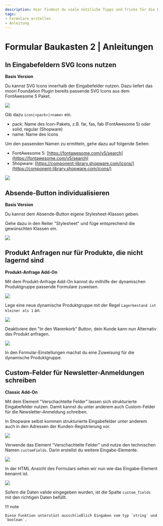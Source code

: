 ```yaml
---
description: Hier findest du viele nützliche Tipps und Tricks für die Einrichtung deiner individuellen Formulare in Shopware 6.
tags:
- Formulare erstellen
- Anleitung
---
```


# Formular Baukasten 2 | Anleitungen

## In Eingabefeldern SVG Icons nutzen

**Basis Version**

Du kannst SVG Icons innerhalb der Eingabefelder nutzen. Dazu liefert das moori Foundation Plugin bereits passende SVG Icons aus dem FontAwesome 5 Paket.

![](images/how-to-01.jpg)

Gib dazu `icon|<pack>|<name>` ein.

- pack: Name des Icon-Pakets, z.B. far, fas, fab (FontAwesome 5) oder solid, regular (Shopware)
- name: Name des Icons

Um den passenden Namen zu ermitteln, gehe dazu auf folgende Seiten:

- FontAwesome 5: [https://fontawesome.com/v5/search](https://fontawesome.com/v5/search)
- Shopware: [https://component-library.shopware.com/icons/](https://component-library.shopware.com/icons/)

![](images/how-to-02.jpg)

## Absende-Button individualisieren

**Basis Version**

Du kannst dem Absende-Button eigene Stylesheet-Klassen geben.

Gehe dazu in den Reiter "Stylesheet" und füge entsprechend die gewünschten Klassen ein.

![](images/how-to-09.jpg)

## Produkt Anfragen nur für Produkte, die nicht lagernd sind

**Produkt-Anfrage Add-On**

Mit dem Produkt-Anfrage Add-On kannst du mithilfe der dynamischen Produktgruppe passende Formulare zuweisen.

![](images/how-to-03.jpg)

Lege eine neue dynamische Produktgruppe mit der Regel `Lagerbestand ist kleiner als 1` an.

![](images/how-to-04.jpg)

Deaktiviere den "In den Warenkorb" Button, dein Kunde kann nun Alternativ das Produkt anfragen.

![](images/how-to-05.jpg)

In den Formular-Einstellungen machst du eine Zuweisung für die dynamische Produktgruppe.

## Custom-Felder für Newsletter-Anmeldungen schreiben

**Classic Add-On**

Mit dem Element "Verschachtelte Felder" lassen sich strukturierte Eingabefelder nutzen. Damit kannst du unter anderem auch Custom-Felder für die Newsletter-Anmeldung schreiben.

In Shopware selbst kommen strukturierte Eingabefelder unter anderem auch in den Adressen der Kunden-Registrierung vor.

![](images/how-to-06.jpg)

Verwende das Element "Verschachtelte Felder" und nutze den technischen Namen `customFields`. Darin erstellst du weitere Eingabe-Elemente.

![](images/how-to-07.jpg)

In der HTML Ansicht des Formulars sehen wir nun wie das Eingabe-Element benannt ist.

![](images/how-to-08.jpg)

Sofern die Daten valide eingegeben wurden, ist die Spalte `custom_fields` mit den richtigen Daten befüllt.

!!! note

    Diese Funktion unterstüzt ausschließlich Eingaben vom typ `string` und `boolean`.